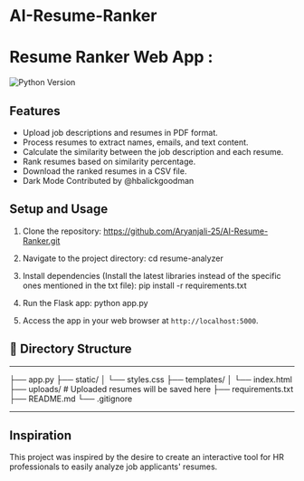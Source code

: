 # AI-Resume-Ranker
# Resume Ranker Web App :

![Python Version](https://img.shields.io/badge/python-3.8%2B-blue)


## Features

- Upload job descriptions and resumes in PDF format.
- Process resumes to extract names, emails, and text content.
- Calculate the similarity between the job description and each resume.
- Rank resumes based on similarity percentage.
- Download the ranked resumes in a CSV file.
- Dark Mode Contributed by @hbalickgoodman 

## Setup and Usage

1. Clone the repository: https://github.com/Aryanjali-25/AI-Resume-Ranker.git

2. Navigate to the project directory: cd resume-analyzer


3. Install dependencies (Install the latest libraries instead of the specific ones mentioned in the txt file):
   pip install -r requirements.txt

4. Run the Flask app: python app.py

5. Access the app in your web browser at `http://localhost:5000`.

## :file_folder: Directory Structure
----------
├── app.py
├── static/
│   └── styles.css
├── templates/
│   └── index.html
├── uploads/             # Uploaded resumes will be saved here
├── requirements.txt
├── README.md
└── .gitignore

----------

## Inspiration

This project was inspired by the desire to create an interactive tool for HR professionals to easily analyze job applicants' resumes.


